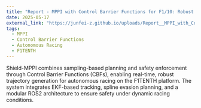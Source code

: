 ```yaml
---
title: "Report - MPPI with Control Barrier Functions for F1/10: Robust Safety Under Real-World Uncertainty"
date: 2025-05-17
external_link: "https://junfei-z.github.io/uploads/Report__MPPI_with_Control_Barrier_Functions_for_F1_10__Robust_Safety_Under_Real_World_Uncertainty.pdf"
tags:
  - MPPI
  - Control Barrier Functions
  - Autonomous Racing
  - F1TENTH
---
```


Shield-MPPI combines sampling-based planning and safety enforcement through Control Barrier Functions (CBFs), enabling real-time, robust trajectory generation for autonomous racing on the F1TENTH platform. The system integrates EKF-based tracking, spline evasion planning, and a modular ROS2 architecture to ensure safety under dynamic racing conditions.

<!--more-->

